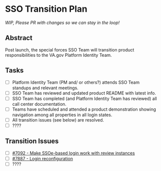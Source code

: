 # SSO Transition Plan

_WIP, Please PR with changes so we can stay in the loop!_

## Abstract

Post launch, the special forces SSO Team will transition product responsibilities to the VA.gov Platform Identity Team.

## Tasks

- [ ] Platform Identity Team (PM and/ or others?) attends SSO Team standups and relevant meetings.
- [ ] SSO Team has reviewed and updated product README with latest info.
- [ ] SSO Team has completed (and Platform Identity Team has reviewed) all call center documentation.
- [ ] Teams have scheduled and attended a product demonstration showing navigation among all properties in all login states.
- [ ] All transition issues (see below) are resolved.
- [ ] ????

## Transition Issues

- [ ] [#7092 - Make SSOe-based login work with review instances](https://github.com/department-of-veterans-affairs/va.gov-team/issues/7092)
- [ ] [#7887 - Login reconfiguration](https://github.com/department-of-veterans-affairs/va.gov-team/issues/7887)
- [ ] ????
